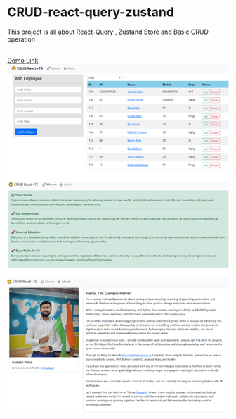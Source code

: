# CRUD-react-query-zustand
This project is all about React-Query , Zustand Store and Basic CRUD operation <br><br>

<a href="https://crud-gpalve.netlify.app/">Demo Link</a> <br />
<img src="https://github.com/gpalve/crud-react-query-zustand/blob/main/react-crud-zustand.png?raw=true" />
